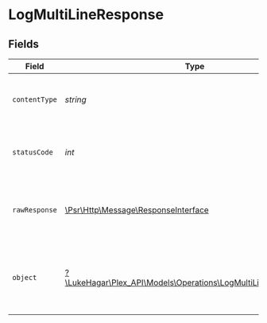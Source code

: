 # LogMultiLineResponse


## Fields

| Field                                                                                                                  | Type                                                                                                                   | Required                                                                                                               | Description                                                                                                            |
| ---------------------------------------------------------------------------------------------------------------------- | ---------------------------------------------------------------------------------------------------------------------- | ---------------------------------------------------------------------------------------------------------------------- | ---------------------------------------------------------------------------------------------------------------------- |
| `contentType`                                                                                                          | *string*                                                                                                               | :heavy_check_mark:                                                                                                     | HTTP response content type for this operation                                                                          |
| `statusCode`                                                                                                           | *int*                                                                                                                  | :heavy_check_mark:                                                                                                     | HTTP response status code for this operation                                                                           |
| `rawResponse`                                                                                                          | [\Psr\Http\Message\ResponseInterface](https://www.php-fig.org/psr/psr-7/#33-psrhttpmessageresponseinterface)           | :heavy_check_mark:                                                                                                     | Raw HTTP response; suitable for custom response parsing                                                                |
| `object`                                                                                                               | [?\LukeHagar\Plex_API\Models\Operations\LogMultiLineResponseBody](../../Models/Operations/LogMultiLineResponseBody.md) | :heavy_minus_sign:                                                                                                     | Unauthorized - Returned if the X-Plex-Token is missing from the header or query.                                       |